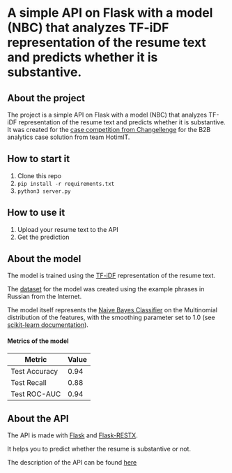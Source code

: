 # A simple API on Flask with a model (NBC) that analyzes TF-iDF representation of the resume text and predicts whether it is substantive.  

## About the project

The project is a simple API on Flask with a model (NBC) that analyzes TF-iDF representation of the resume text and predicts whether it is substantive. It was created for the [case competition from Changellenge](https://changellenge.com/championships/changellenge-cup-it-2025/?utm_source=cl-site&utm_medium=main&utm_campaign=slider) for the B2B analytics case solution from team HotimIT.

## How to start it

1. Clone this repo
2. `pip install -r requirements.txt`
3. `python3 server.py`

## How to use it

1. Upload your resume text to the API
2. Get the prediction

## About the model

The model is trained using the [TF-iDF](https://scikit-learn.org/stable/modules/generated/sklearn.feature_extraction.text.TfidfVectorizer.html) representation of the resume text.

The [dataset](./train/texts.csv) for the model was created using the example phrases in Russian from the Internet.

The model itself represents the [Naive Bayes Classifier](https://en.wikipedia.org/wiki/Naive_Bayes_classifier) on the Multinomial distribution of the features, with the smoothing parameter set to 1.0 (see [scikit-learn documentation](https://scikit-learn.org/stable/modules/naive_bayes.html#multinomial-naive-bayes)).

#### Metrics of the model

| Metric | Value |
| --- | --- |
| Test Accuracy | 0.94 |
| Test Recall | 0.88 |
| Test ROC-AUC | 0.94 |

## About the API

The API is made with [Flask](https://flask.palletsprojects.com/) and [Flask-RESTX](https://flask-restx.readthedocs.io/en/stable/).

It helps you to predict whether the resume is substantive or not.

The description of the API can be found [here](./model.yaml)
